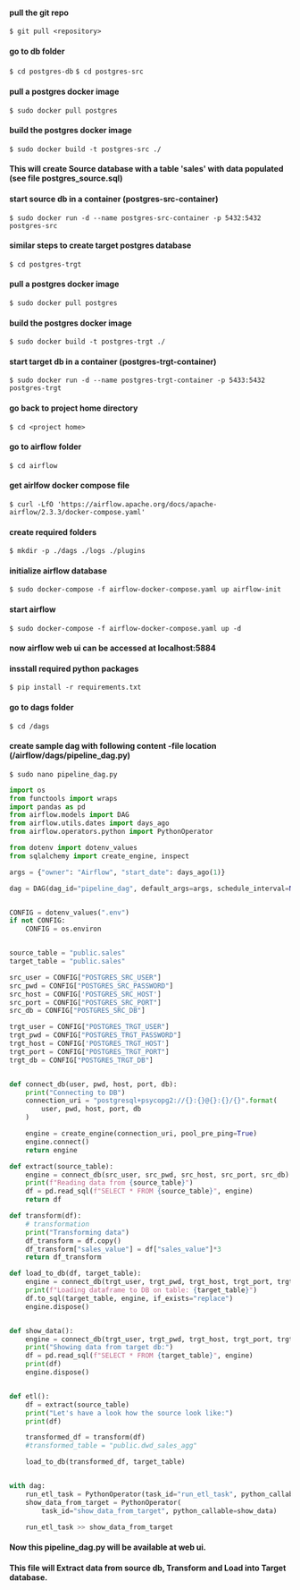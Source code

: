 #### pull the git repo
`$ git pull <repository>`

#### go to db folder
`$ cd postgres-db`
`$ cd postgres-src`
#### pull a postgres docker image
`$ sudo docker pull postgres`

#### build the postgres docker image
`$ sudo docker build -t postgres-src ./`
#### This will create Source database with a table 'sales' with data populated (see file postgres_source.sql)

#### start source db in a container (postgres-src-container)
`$ sudo docker run -d --name postgres-src-container -p 5432:5432 postgres-src`

#### similar steps to create target postgres database

`$ cd postgres-trgt`

#### pull a postgres docker image
`$ sudo docker pull postgres`

#### build the postgres docker image
`$ sudo docker build -t postgres-trgt ./`

#### start target db in a container (postgres-trgt-container)
`$ sudo docker run -d --name postgres-trgt-container -p 5433:5432 postgres-trgt`

#### go back to project home directory

`$ cd <project home>`

#### go to airflow folder
`$ cd airflow`

#### get airlfow docker compose file
`$ curl -LfO 'https://airflow.apache.org/docs/apache-airflow/2.3.3/docker-compose.yaml'`

#### create required folders
`$ mkdir -p ./dags ./logs ./plugins`

#### initialize airflow database
`$ sudo docker-compose -f airflow-docker-compose.yaml up airflow-init`

#### start airflow
`$ sudo docker-compose -f airflow-docker-compose.yaml up -d`

#### now airflow web ui can be accessed at localhost:5884
#### insstall required python packages
`$ pip install -r requirements.txt`

#### go to dags folder
`$ cd /dags`

#### create sample dag with following content -file location (/airflow/dags/pipeline_dag.py)
`$ sudo nano pipeline_dag.py`

```python
import os
from functools import wraps
import pandas as pd
from airflow.models import DAG
from airflow.utils.dates import days_ago
from airflow.operators.python import PythonOperator

from dotenv import dotenv_values
from sqlalchemy import create_engine, inspect

args = {"owner": "Airflow", "start_date": days_ago(1)}

dag = DAG(dag_id="pipeline_dag", default_args=args, schedule_interval=None)


CONFIG = dotenv_values(".env")
if not CONFIG:
    CONFIG = os.environ


source_table = "public.sales"
target_table = "public.sales"

src_user = CONFIG["POSTGRES_SRC_USER"]
src_pwd = CONFIG["POSTGRES_SRC_PASSWORD"]
src_host = CONFIG['POSTGRES_SRC_HOST']
src_port = CONFIG["POSTGRES_SRC_PORT"]
src_db = CONFIG["POSTGRES_SRC_DB"]

trgt_user = CONFIG["POSTGRES_TRGT_USER"]
trgt_pwd = CONFIG["POSTGRES_TRGT_PASSWORD"]
trgt_host = CONFIG['POSTGRES_TRGT_HOST']
trgt_port = CONFIG["POSTGRES_TRGT_PORT"]
trgt_db = CONFIG["POSTGRES_TRGT_DB"]


def connect_db(user, pwd, host, port, db):
    print("Connecting to DB")
    connection_uri = "postgresql+psycopg2://{}:{}@{}:{}/{}".format(
        user, pwd, host, port, db
    )

    engine = create_engine(connection_uri, pool_pre_ping=True)
    engine.connect()
    return engine

def extract(source_table):
    engine = connect_db(src_user, src_pwd, src_host, src_port, src_db)
    print(f"Reading data from {source_table}")
    df = pd.read_sql(f"SELECT * FROM {source_table}", engine)
    return df

def transform(df):
    # transformation
    print("Transforming data")
    df_transform = df.copy()
    df_transform["sales_value"] = df["sales_value"]*3
    return df_transform

def load_to_db(df, target_table):
    engine = connect_db(trgt_user, trgt_pwd, trgt_host, trgt_port, trgt_db)
    print(f"Loading dataframe to DB on table: {target_table}")
    df.to_sql(target_table, engine, if_exists="replace")
    engine.dispose()


def show_data():
    engine = connect_db(trgt_user, trgt_pwd, trgt_host, trgt_port, trgt_db)
    print("Showing data from target db:")
    df = pd.read_sql(f"SELECT * FROM {target_table}", engine)
    print(df)
    engine.dispose()


def etl():
    df = extract(source_table)
    print("Let's have a look how the source look like:")
    print(df)

    transformed_df = transform(df)
    #transformed_table = "public.dwd_sales_agg"

    load_to_db(transformed_df, target_table)


with dag:
    run_etl_task = PythonOperator(task_id="run_etl_task", python_callable=etl)
    show_data_from_target = PythonOperator(
        task_id="show_data_from_target", python_callable=show_data)

    run_etl_task >> show_data_from_target
```
#### Now this pipeline_dag.py will be available at web ui.
#### This file will Extract data from source db, Transform and Load into Target database.
